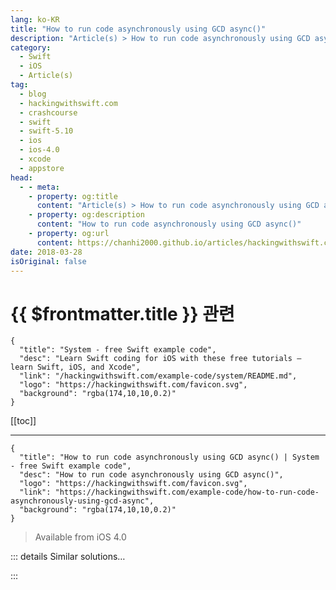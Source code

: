 ```yaml
---
lang: ko-KR
title: "How to run code asynchronously using GCD async()"
description: "Article(s) > How to run code asynchronously using GCD async()"
category:
  - Swift
  - iOS
  - Article(s)
tag: 
  - blog
  - hackingwithswift.com
  - crashcourse
  - swift
  - swift-5.10
  - ios
  - ios-4.0
  - xcode
  - appstore
head:
  - - meta:
    - property: og:title
      content: "Article(s) > How to run code asynchronously using GCD async()"
    - property: og:description
      content: "How to run code asynchronously using GCD async()"
    - property: og:url
      content: https://chanhi2000.github.io/articles/hackingwithswift.com/example-code/how-to-run-code-asynchronously-using-gcd-async.html
date: 2018-03-28
isOriginal: false
---
```


# {{ $frontmatter.title }} 관련

```component VPCard
{
  "title": "System - free Swift example code",
  "desc": "Learn Swift coding for iOS with these free tutorials – learn Swift, iOS, and Xcode",
  "link": "/hackingwithswift.com/example-code/system/README.md",
  "logo": "https://hackingwithswift.com/favicon.svg",
  "background": "rgba(174,10,10,0.2)"
}
```

[[toc]]

---

```component VPCard
{
  "title": "How to run code asynchronously using GCD async() | System - free Swift example code",
  "desc": "How to run code asynchronously using GCD async()",
  "logo": "https://hackingwithswift.com/favicon.svg",
  "link": "https://hackingwithswift.com/example-code/how-to-run-code-asynchronously-using-gcd-async",
  "background": "rgba(174,10,10,0.2)"
}
```

> Available from iOS 4.0

<!-- TODO: 작성 -->

<!-- 
```swift
DispatchQueue.global(qos: .userInitiated).async { [unowned self] in
    self.yourCodeHere()
}
```

The `.userInitiated` quality of service setting is the highest priority after `userInteractive`. You can also use `utility` (lower priority) or `.background` (lowest priority.)

The second option looks like this:

```swift
performSelector(inBackground: #selector(yourCodeHere), with: nil)
```

You'll need to replace `yourCodeHere` with the name of an actual method. If you want to pass a parameter, make sure and use “yourCodeHere:" and provide a value for the `with` parameter.

-->

::: details Similar solutions…

<!--
/example-code/system/how-to-run-code-on-the-main-thread-using-gcd-async">How to run code on the main thread using GCD async() 
/example-code/system/how-to-send-notifications-asynchronously-using-notificationqueue">How to send notifications asynchronously using NotificationQueue 
/quick-start/concurrency/how-to-use-mainactor-to-run-code-on-the-main-queue">How to use @MainActor to run code on the main queue 
/quick-start/concurrency/how-to-call-an-async-function-using-async-let">How to call an async function using async let 
/example-code/system/how-to-run-code-when-your-app-is-terminated">How to run code when your app is terminated</a>
-->

:::

